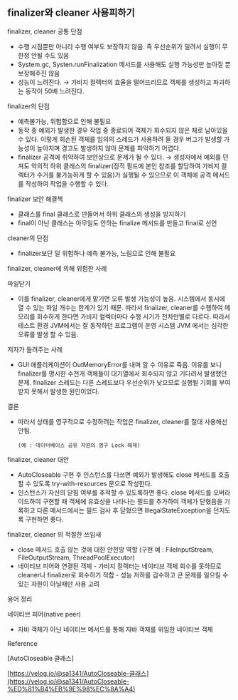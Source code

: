 ## finalizer와 cleaner 사용피하기

finalizer, cleaner 공통 단점

- 수행 시점뿐만 아니라 수행 여부도 보장하지 않음. 즉 우선순위가 밀려서 실행이 무한정 안될 수도 있음
- System.gc, Systen.runFinalization 메서드를 사용해도 실행 가능성만 높아질 뿐 보장해주진 않음
- 성능이 느려진다. → 가비지 컬렉터의 효율을 떨어뜨리므로 객체를 생성하고 파괴하는 동작이 50배 느려진다.

finalizer의 단점

- 예측불가능, 위험함으로 인해 불필요
- 동작 중 예외가 발생한 경우 작업 중 종료되어 객체가 회수되지 않은 채로 남아있을 수 있다. 이렇게 회손된 객체를 임의의 스레드가 사용하려 들 경우 버그가 발생할 가능성이 높아지며 경고도 발생하지 않아 문제를 파악하기 어렵다.
- finalizer 공격에 취약하여 보안상으로 문제가 될 수 있다. → 생성자에서 예외를 던져도 악의적 하위 클래스의 finalizer(정적 필드에 본인 참조를 할당하여 가비지 컬렉터가 수거를 불가능하게 할 수 있음)가 실행될 수 있으므로 이 객체에 공격 메서드를 작성하여 작업을 수행할 수 있다.

finalizer 보안 해결책

- 클래스를 final 클래스로 만들어서 하위 클래스의 생성을 방지하기
- final이 아닌 클래스는 아무일도 안하는 finalize 메서드를 만들고 final로 선언

cleaner의 단점

- finalizer보단 덜 위험하나 예측 불가능, 느림으로 인해 불필요

finalizer, cleaner에 의해 위험한 사례

파일닫기

- 이를 finalizer, cleaner에게 맡기면 오류 발생 가능성이 높음. 시스템에서 동시에 열 수 있는 파일 개수는 한계가 있기 때문. 따라서 finalizer, cleaner를 수행하여 메모리를 회수하게 한다면 가비지 컬렉터마다 수행 시기가 천차만별로 다르다. 따라서 테스트 환경 JVM에서는 잘 동작하던 프로그램이 운영 시스템 JVM 에서는 심각한 오류를 발생 할 수 있음.

저자가 들려주는 사례

- GUI 애플리케이션이 OutMemoryError를 내며 알 수 이유로 죽음. 이유를 보니 finalizer를 명시한 수천개 객체들이 대기열에서 회수되지 않고 기다려서 발생했던 문제. finalizer 스레드는 다른 스레드보다 우선순위가 낮으므로 실행될 기회를 부여받지 못해서 발생한 원인이었다.

결론

- 따라서 상태를 영구적으로 수정하려는 작업은 finalizer, cleaner를 절대 사용해선 안됨.

      (예 : 데이터베이스 공유 자원의 영구 Lock 해제)

finalizer, cleaner 대안

- AutoCloseable 구현 후 인스턴스를 다쓰면 예외가 발생해도 close 메서드를 호출할 수 있도록 try-with-resources 문으로 작성한다.
- 인스턴스가 자신의 닫힘 여부를 추적할 수 있도록하면 좋다. close 메서드를 오버라이드하여 구현할 때 객체에 유효성을 나타나는 필드를 추가하여 객체가 닫혔음을 기록하고 다른 메서드에서는 필드 검사 후 닫혔으면 IllegalStateException을 던지도록 구현하면 좋다.

finalizer, cleaner 의 적절한 쓰임새

- close 메서드 호출 않는 것에 대한 안전망 역할 (구현 예 : FileInputStream, FileOutputStream, ThreadPoolExecutor)
- 네이티브 피어와 연결된 객체 - 가비지 컬렉터는 네이티브 객체 회수를 못하므로 cleaner나 finalizer로 회수하기 적합 - 성능 저하를 감수하고 큰 문제를 일으킬 수 있는 자원이 아닐때만 사용 고려

용어 정리

네이티브 피어(native peer)

- 자바 객체가 아닌 네이티브 메서드를 통해 자바 객체를 위임한 네이티브 객체

Reference

[AutoCloseable 클래스]

[https://velog.io/@sa1341/AutoCloseable-클래스](https://velog.io/@sa1341/AutoCloseable-%ED%81%B4%EB%9E%98%EC%8A%A4)
